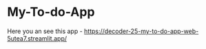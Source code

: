 # My-To-do-App
Here you an see this app - https://decoder-25-my-to-do-app-web-5utea7.streamlit.app/
